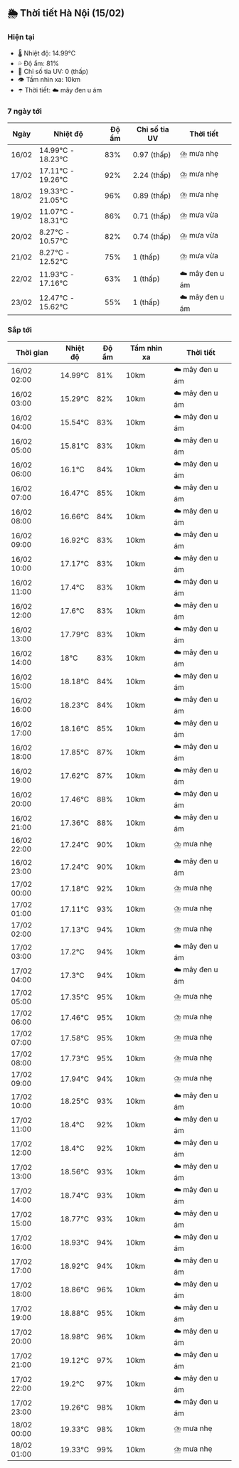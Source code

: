 ## 🌦️ Thời tiết Hà Nội (15/02)

### Hiện tại

- 🌡️ Nhiệt độ: 14.99℃
- 💦 Độ ẩm: 81%
- 🌟 Chỉ số tia UV: 0 (thấp)
- 👁️ Tầm nhìn xa: 10km
- ☂️ Thời tiết: ☁️ mây đen u ám

### 7 ngày tới

| Ngày | Nhiệt độ | Độ ẩm | Chỉ số tia UV | Thời tiết |
| --- | --- | --- | --- | --- |
| 16/02 | 14.99℃ - 18.23℃ | 83% | 0.97 (thấp) | ⛈️ mưa nhẹ |
| 17/02 | 17.11℃ - 19.26℃ | 92% | 2.24 (thấp) | ⛈️ mưa nhẹ |
| 18/02 | 19.33℃ - 21.05℃ | 96% | 0.89 (thấp) | ⛈️ mưa nhẹ |
| 19/02 | 11.07℃ - 18.31℃ | 86% | 0.71 (thấp) | ⛈️ mưa vừa |
| 20/02 | 8.27℃ - 10.57℃ | 82% | 0.74 (thấp) | ⛈️ mưa vừa |
| 21/02 | 8.27℃ - 12.52℃ | 75% | 1 (thấp) | ⛈️ mưa vừa |
| 22/02 | 11.93℃ - 17.16℃ | 63% | 1 (thấp) | ☁️ mây đen u ám |
| 23/02 | 12.47℃ - 15.62℃ | 55% | 1 (thấp) | ☁️ mây đen u ám |

### Sắp tới

| Thời gian | Nhiệt độ | Độ ẩm | Tầm nhìn xa | Thời tiết |
| --- | --- | --- | --- | --- |
| 16/02 02:00 | 14.99℃ | 81% | 10km | ☁️ mây đen u ám |
| 16/02 03:00 | 15.29℃ | 82% | 10km | ☁️ mây đen u ám |
| 16/02 04:00 | 15.54℃ | 83% | 10km | ☁️ mây đen u ám |
| 16/02 05:00 | 15.81℃ | 83% | 10km | ☁️ mây đen u ám |
| 16/02 06:00 | 16.1℃ | 84% | 10km | ☁️ mây đen u ám |
| 16/02 07:00 | 16.47℃ | 85% | 10km | ☁️ mây đen u ám |
| 16/02 08:00 | 16.66℃ | 84% | 10km | ☁️ mây đen u ám |
| 16/02 09:00 | 16.92℃ | 83% | 10km | ☁️ mây đen u ám |
| 16/02 10:00 | 17.17℃ | 83% | 10km | ☁️ mây đen u ám |
| 16/02 11:00 | 17.4℃ | 83% | 10km | ☁️ mây đen u ám |
| 16/02 12:00 | 17.6℃ | 83% | 10km | ☁️ mây đen u ám |
| 16/02 13:00 | 17.79℃ | 83% | 10km | ☁️ mây đen u ám |
| 16/02 14:00 | 18℃ | 83% | 10km | ☁️ mây đen u ám |
| 16/02 15:00 | 18.18℃ | 84% | 10km | ☁️ mây đen u ám |
| 16/02 16:00 | 18.23℃ | 84% | 10km | ☁️ mây đen u ám |
| 16/02 17:00 | 18.16℃ | 85% | 10km | ☁️ mây đen u ám |
| 16/02 18:00 | 17.85℃ | 87% | 10km | ☁️ mây đen u ám |
| 16/02 19:00 | 17.62℃ | 87% | 10km | ☁️ mây đen u ám |
| 16/02 20:00 | 17.46℃ | 88% | 10km | ☁️ mây đen u ám |
| 16/02 21:00 | 17.36℃ | 88% | 10km | ☁️ mây đen u ám |
| 16/02 22:00 | 17.24℃ | 90% | 10km | ⛈️ mưa nhẹ |
| 16/02 23:00 | 17.24℃ | 90% | 10km | ☁️ mây đen u ám |
| 17/02 00:00 | 17.18℃ | 92% | 10km | ⛈️ mưa nhẹ |
| 17/02 01:00 | 17.11℃ | 93% | 10km | ⛈️ mưa nhẹ |
| 17/02 02:00 | 17.13℃ | 94% | 10km | ⛈️ mưa nhẹ |
| 17/02 03:00 | 17.2℃ | 94% | 10km | ☁️ mây đen u ám |
| 17/02 04:00 | 17.3℃ | 94% | 10km | ☁️ mây đen u ám |
| 17/02 05:00 | 17.35℃ | 95% | 10km | ⛈️ mưa nhẹ |
| 17/02 06:00 | 17.46℃ | 95% | 10km | ⛈️ mưa nhẹ |
| 17/02 07:00 | 17.58℃ | 95% | 10km | ⛈️ mưa nhẹ |
| 17/02 08:00 | 17.73℃ | 95% | 10km | ⛈️ mưa nhẹ |
| 17/02 09:00 | 17.94℃ | 94% | 10km | ⛈️ mưa nhẹ |
| 17/02 10:00 | 18.25℃ | 93% | 10km | ☁️ mây đen u ám |
| 17/02 11:00 | 18.4℃ | 92% | 10km | ☁️ mây đen u ám |
| 17/02 12:00 | 18.4℃ | 92% | 10km | ☁️ mây đen u ám |
| 17/02 13:00 | 18.56℃ | 93% | 10km | ☁️ mây đen u ám |
| 17/02 14:00 | 18.74℃ | 93% | 10km | ☁️ mây đen u ám |
| 17/02 15:00 | 18.77℃ | 93% | 10km | ☁️ mây đen u ám |
| 17/02 16:00 | 18.93℃ | 94% | 10km | ☁️ mây đen u ám |
| 17/02 17:00 | 18.92℃ | 94% | 10km | ☁️ mây đen u ám |
| 17/02 18:00 | 18.86℃ | 96% | 10km | ☁️ mây đen u ám |
| 17/02 19:00 | 18.88℃ | 95% | 10km | ☁️ mây đen u ám |
| 17/02 20:00 | 18.98℃ | 96% | 10km | ☁️ mây đen u ám |
| 17/02 21:00 | 19.12℃ | 97% | 10km | ☁️ mây đen u ám |
| 17/02 22:00 | 19.2℃ | 97% | 10km | ☁️ mây đen u ám |
| 17/02 23:00 | 19.26℃ | 98% | 10km | ☁️ mây đen u ám |
| 18/02 00:00 | 19.33℃ | 98% | 10km | ⛈️ mưa nhẹ |
| 18/02 01:00 | 19.33℃ | 99% | 10km | ⛈️ mưa nhẹ |
